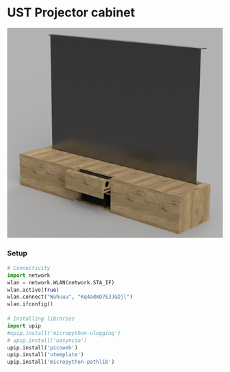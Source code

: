 # UST Projector cabinet

![Render of cabinet](_docs/img/render.png)

### Setup

```python
# Connectivity
import network
wlan = network.WLAN(network.STA_IF)
wlan.active(True)
wlan.connect("Wuhuuu", "Kq4admD7EJJGDjl")
wlan.ifconfig()

# Installing libraries
import upip
#upip.install('micropython-ulogging')
# upip.install('uasyncio')
upip.install('picoweb')
upip.install('utemplate')
upip.install('micropython-pathlib')
```
